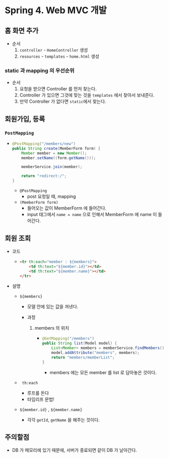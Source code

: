 # Spring 4. Web MVC 개발



## 홈 화면 추가

- 순서
  1. `controller` - `HomeController` 생성
  2. `resources` - `templates` - `home.html` 생성



###  static 과 mapping 의 우선순위

- 순서
  1. 요청을 받으면 Controller 를 먼저 찾는다.
  2. Controller 가 있으면 그것에 맞는 것을 `templates` 에서 찾아서 보내준다.
  3. 만약 Controller 가 없다면 `static`에서 찾는다.



## 회원가입, 등록



### `PostMapping`

- ```java
  @PostMapping("/members/new")
  public String create(MemberForm form) {
      Member member = new Member();
      member.setName((form.getName()));
  
      memberService.join(member);
  
      return "redirect:/";
  }
  ```

  - `@PostMapping`
    - post 요청일 때, mapping
  - `(MemberForm form)`
    - 들어오는 값이 MemberForm 에 들어간다.
    - input 태그에서 `name = name` 으로 인해서 MemberForm 에 name 이 들어간다.



## 회원 조회



- 코드

  - ```html
    <tr th:each="member : ${members}">
        <td th:text="${member.id}"></td>
        <td th:text="${member.name}"></td>
    </tr>
    ```

- 설명

  - `${members}`

    - 모델 안에 있는 값을 꺼낸다.

    - 과정

      1. members 의 위치

         - ```java
           @GetMapping("/members")
           public String list(Model model) {
               List<Member> members = memberService.findMembers();
               model.addAttribute("members", members);
               return "members/memberList";
           }
           ```

           - members 에는 모든 member 를 list 로 담아놓은 것이다.

  - ` th:each`

    - 루프를 돈다
    - 타임리프 문법!

  - `${member.id}` , `${member.name}`

    - 각각 `getId`, `getName` 을 해주는 것이다.



## 주의할점

- DB 가 메모리에 있기 때문에, 서버가 종료되면 같이 DB 가 날아간다.